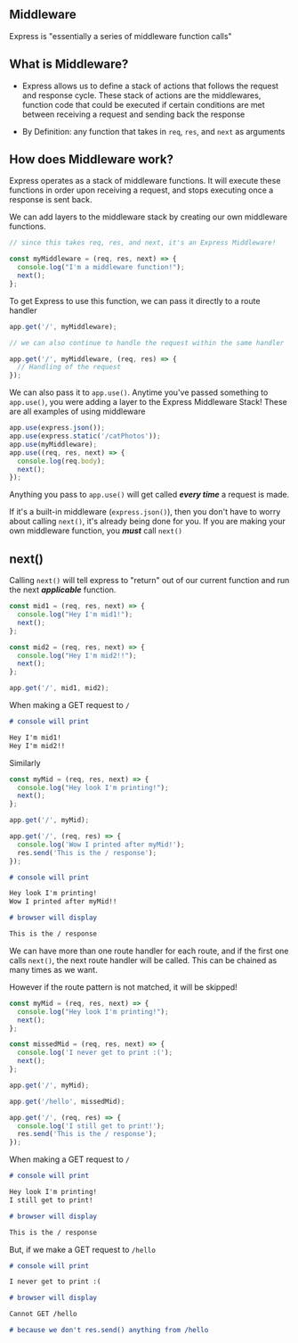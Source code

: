 ## Middleware

Express is "essentially a series of middleware function calls"

## What is Middleware?
- Express allows us to define a stack of actions that follows the request and response cycle. These stack of actions are the middlewares, function code that could be executed if certain conditions are met between receiving a request and sending back the response

- By Definition: any function that takes in `req`, `res`, and `next` as arguments

## How does Middleware work?

Express operates as a stack of middleware functions. It will execute these functions in order upon receiving a request, and stops executing once a response is sent back.

We can add layers to the middleware stack by creating our own middleware functions.

```js
// since this takes req, res, and next, it's an Express Middleware!

const myMiddleware = (req, res, next) => {
  console.log("I'm a middleware function!");
  next();
};
```

To get Express to use this function, we can pass it directly to a route handler

```js
app.get('/', myMiddleware);

// we can also continue to handle the request within the same handler

app.get('/', myMiddleware, (req, res) => {
  // Handling of the request
});
```

We can also pass it to `app.use()`. Anytime you've passed something to `app.use()`, you were adding a layer to the Express Middleware Stack! These are all examples of using middleware

```js
app.use(express.json());
app.use(express.static('/catPhotos'));
app.use(myMiddleware);
app.use((req, res, next) => {
  console.log(req.body);
  next();
});
```

Anything you pass to `app.use()` will get called **_every time_** a request is made.

If it's a built-in middleware (`express.json()`), then you don't have to worry about calling `next()`, it's already being done for you. If you are making your own middleware function, you **_must_** call `next()`

## next()

Calling `next()` will tell express to "return" out of our current function and run the next **_applicable_** function.

```js
const mid1 = (req, res, next) => {
  console.log("Hey I'm mid1!");
  next();
};

const mid2 = (req, res, next) => {
  console.log("Hey I'm mid2!!");
  next();
};

app.get('/', mid1, mid2);
```

When making a GET request to `/`

```md
# console will print

Hey I'm mid1!
Hey I'm mid2!!
```

Similarly

```js
const myMid = (req, res, next) => {
  console.log("Hey look I'm printing!");
  next();
};

app.get('/', myMid);

app.get('/', (req, res) => {
  console.log('Wow I printed after myMid!');
  res.send('This is the / response');
});
```

```md
# console will print

Hey look I'm printing!
Wow I printed after myMid!!

# browser will display

This is the / response
```

We can have more than one route handler for each route, and if the first one calls `next()`, the next route handler will be called. This can be chained as many times as we want.

However if the route pattern is not matched, it will be skipped!

```js
const myMid = (req, res, next) => {
  console.log("Hey look I'm printing!");
  next();
};

const missedMid = (req, res, next) => {
  console.log('I never get to print :(');
  next();
};

app.get('/', myMid);

app.get('/hello', missedMid);

app.get('/', (req, res) => {
  console.log('I still get to print!');
  res.send('This is the / response');
});
```

When making a GET request to `/`

```md
# console will print

Hey look I'm printing!
I still get to print!

# browser will display

This is the / response
```

But, if we make a GET request to `/hello`

```md
# console will print

I never get to print :(

# browser will display

Cannot GET /hello

# because we don't res.send() anything from /hello
```